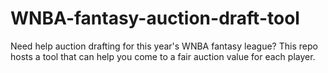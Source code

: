 # WNBA-fantasy-auction-draft-tool
Need help auction drafting for this year's WNBA fantasy league? This repo hosts a tool that can help you come to a fair auction value for each player.
